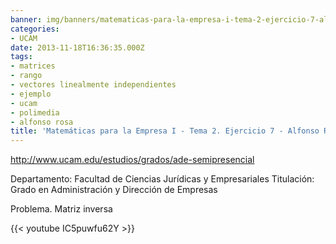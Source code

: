 ```yaml
---
banner: img/banners/matematicas-para-la-empresa-i-tema-2-ejercicio-7-alfonso-rosa.jpg
categories:
- UCAM
date: 2013-11-18T16:36:35.000Z
tags:
- matrices
- rango
- vectores linealmente independientes
- ejemplo
- ucam
- polimedia
- alfonso rosa
title: 'Matemáticas para la Empresa I - Tema 2. Ejercicio 7 - Alfonso Rosa'
---
```


http://www.ucam.edu/estudios/grados/ade-semipresencial

Departamento: Facultad de Ciencias Jurídicas y Empresariales
Titulación: Grado en Administración y Dirección de Empresas

Problema. Matriz inversa

{{< youtube IC5puwfu62Y >}}
